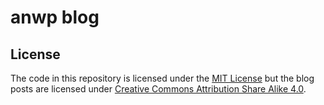 # anwp blog

## License

The code in this repository is licensed under the [MIT License](LICENSE) but the blog posts are licensed under [Creative Commons Attribution Share Alike 4.0](posts/LICENSE).
